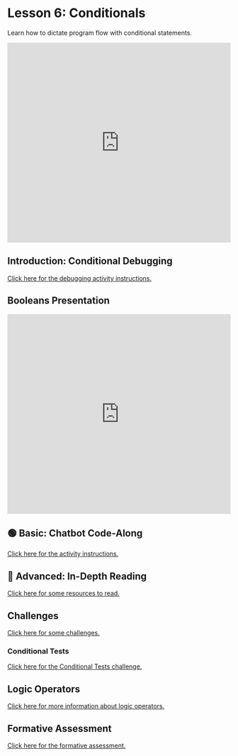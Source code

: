 # Lesson 6: Conditionals
Learn how to dictate program flow with conditional statements.

<iframe width="100%" height="450px" src="https://www.youtube.com/embed/6wU2NoAtWKM" title="YouTube video player" frameborder="0" allow="accelerometer; autoplay; clipboard-write; encrypted-media; gyroscope; picture-in-picture; web-share" allowfullscreen></iframe>

## Introduction: Conditional Debugging
[Click here for the debugging activity instructions.](ConditionalDebugging.md)

## Booleans Presentation
<iframe src='https://view.officeapps.live.com/op/embed.aspx?src=https://hylandtechoutreach.github.io/webskillup/Lesson06Conditionals/Booleans.pptx' width='100%' height='450px' frameborder='0'></iframe>

## 🟢 Basic: Chatbot Code-Along
[Click here for the activity instructions.](ChatbotCodeAlong.md)

## 🔷 Advanced: In-Depth Reading
[Click here for some resources to read.](ConditionalReading.md)

## Challenges
[Click here for some challenges.](ConditionalChallenges.md)

### Conditional Tests
[Click here for the Conditional Tests challenge.](ConditionalTests.md)

## Logic Operators
[Click here for more information about logic operators.](LogicOperators.md)

## Formative Assessment
[Click here for the formative assessment.](https://forms.gle/T4bv9UvzrxzsAtCo7)
